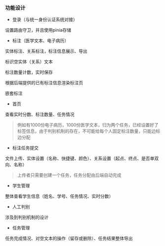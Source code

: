 ### 功能设计

- 登录（与统一身份认证系统对接）

设置路由守卫，并且使用pinia存储

- 标注（医学文本、电子病历）

实体标注、关系标注，标注信息展示、导出

标识空实体（关系）文本

标注数量计数，实时保存

根据后端提供的已有标注信息渲染标注页

嵌套标注

- 首页

查看实时分数、标注数量、任务情况 

> 例如有1000份电子病历，1000份医学文本，归为两个任务，已经设置好了标签信息，由于判别机制的存在，不可能给每个人固定标注数量，只能边标边分配

- 标注任务提交

文件上传、实体设置（名称、快捷键、颜色）、关系设置（起点、终点、是否单双向、名称）

> 上传者只需要创建一个任务，任务分配由后端自动完成

- 学生管理

整体查看学生信息（姓名、学号、任务情况、实时分数）

- 人工判别

涉及到判别机制的设计

- 任务管理

任务完成情况、对空文本的操作（留存或删除）、任务结果整体导出
